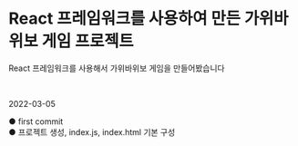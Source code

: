 # React 프레임워크를 사용하여 만든 가위바위보 게임 프로젝트

<p>React 프레임워크를 사용해서 가위바위보 게임을 만들어봤습니다 </p><br>


2022-03-05 

● first commit<br>
● 프로젝트 생성, index.js, index.html 기본 구성
